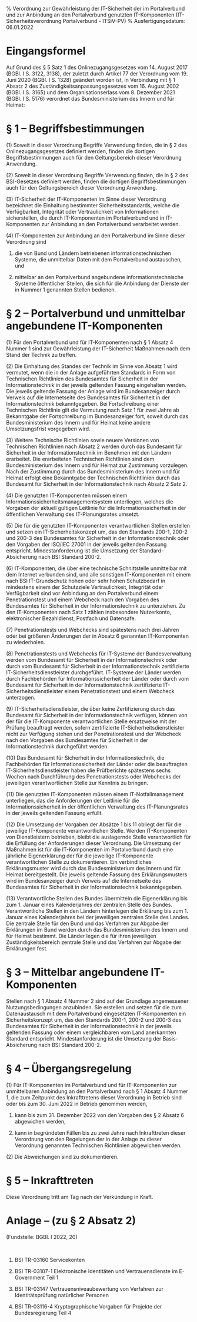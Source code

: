 % Verordnung zur Gewährleistung der IT-Sicherheit der im Portalverbund und zur Anbindung an den Portalverbund genutzten IT-Komponenten  (IT-Sicherheitsverordnung Portalverbund - ITSiV-PV)
% Ausfertigungsdatum: 06.01.2022
 
# Eingangsformel

Auf Grund des § 5 Satz 1 des Onlinezugangsgesetzes vom 14. August 2017 (BGBl. I S. 3122, 3138), der zuletzt durch Artikel 77 der Verordnung vom 19. Juni 2020 (BGBl. I S. 1328) geändert worden ist, in Verbindung mit § 1 Absatz 2 des Zuständigkeitsanpassungsgesetzes vom 16. August 2002 (BGBl. I S. 3165) und dem Organisationserlass vom 8. Dezember 2021 (BGBl. I S. 5176) verordnet das Bundesministerium des Innern und für Heimat:

# § 1 – Begriffsbestimmungen

(1) Soweit in dieser Verordnung Begriffe Verwendung finden, die in § 2 des Onlinezugangsgesetzes definiert werden, finden die dortigen Begriffsbestimmungen auch für den Geltungsbereich dieser Verordnung Anwendung.

(2) Soweit in dieser Verordnung Begriffe Verwendung finden, die in § 2 des BSI-Gesetzes definiert werden, finden die dortigen Begriffsbestimmungen auch für den Geltungsbereich dieser Verordnung Anwendung.

(3) IT-Sicherheit der IT-Komponenten im Sinne dieser Verordnung bezeichnet die Einhaltung bestimmter Sicherheitsstandards, welche die Verfügbarkeit, Integrität oder Vertraulichkeit von Informationen sicherstellen, die durch IT-Komponenten im Portalverbund und in IT-Komponenten zur Anbindung an den Portalverbund verarbeitet werden.

(4) IT-Komponenten zur Anbindung an den Portalverbund im Sinne dieser Verordnung sind

1. die von Bund und Ländern betriebenen informationstechnischen Systeme, die unmittelbar Daten mit dem Portalverbund austauschen, und

2. mittelbar an den Portalverbund angebundene informationstechnische Systeme öffentlicher Stellen, die sich für die Anbindung der Dienste der in Nummer 1 genannten Stellen bedienen.

# § 2 – Portalverbund und unmittelbar angebundene IT-Komponenten

(1) Für den Portalverbund und für IT-Komponenten nach § 1 Absatz 4 Nummer 1 sind zur Gewährleistung der IT-Sicherheit Maßnahmen nach dem Stand der Technik zu treffen.

(2) Die Einhaltung des Standes der Technik im Sinne von Absatz 1 wird vermutet, wenn die in der Anlage aufgeführten Standards in Form von Technischen Richtlinien des Bundesamtes für Sicherheit in der Informationstechnik in der jeweils geltenden Fassung eingehalten werden. Die jeweils geltende Fassung der Anlage wird im Bundesanzeiger durch Verweis auf die Internetseite des Bundesamtes für Sicherheit in der Informationstechnik bekanntgegeben. Bei Fortschreibung einer Technischen Richtlinie gilt die Vermutung nach Satz 1 für zwei Jahre ab Bekanntgabe der Fortschreibung im Bundesanzeiger fort, soweit durch das Bundesministerium des Innern und für Heimat keine andere Umsetzungsfrist vorgegeben wird.

(3) Weitere Technische Richtlinien sowie neuere Versionen von Technischen Richtlinien nach Absatz 2 werden durch das Bundesamt für Sicherheit in der Informationstechnik im Benehmen mit den Ländern erarbeitet. Die erarbeiteten Technischen Richtlinien sind dem Bundesministerium des Innern und für Heimat zur Zustimmung vorzulegen. Nach der Zustimmung durch das Bundesministerium des Innern und für Heimat erfolgt eine Bekanntgabe der Technischen Richtlinien durch das Bundesamt für Sicherheit in der Informationstechnik nach Absatz 2 Satz 2.

(4) Die genutzten IT-Komponenten müssen einem Informationssicherheitsmanagementsystem unterliegen, welches die Vorgaben der aktuell gültigen Leitlinie für die Informationssicherheit in der öffentlichen Verwaltung des IT-Planungsrates umsetzt.

(5) Die für die genutzten IT-Komponenten verantwortlichen Stellen erstellen und setzen ein IT-Sicherheitskonzept um, das den Standards 200-1, 200-2 und 200-3 des Bundesamtes für Sicherheit in der Informationstechnik oder den Vorgaben der ISO/IEC 27001 in der jeweils geltenden Fassung entspricht. Mindestanforderung ist die Umsetzung der Standard-Absicherung nach BSI Standard 200-2.

(6) IT-Komponenten, die über eine technische Schnittstelle unmittelbar mit dem Internet verbunden sind, und alle sonstigen IT-Komponenten mit einem nach BSI IT-Grundschutz hohen oder sehr hohen Schutzbedarf in mindestens einem der Schutzziele Vertraulichkeit, Integrität oder Verfügbarkeit sind vor Anbindung an den Portalverbund einem Penetrationstest und einem Webcheck nach den Vorgaben des Bundesamtes für Sicherheit in der Informationstechnik zu unterziehen. Zu den IT-Komponenten nach Satz 1 zählen insbesondere Nutzerkonto, elektronischer Bezahldienst, Postfach und Datensafe.

(7) Penetrationstests und Webchecks sind spätestens nach drei Jahren oder bei größeren Änderungen der in Absatz 6 genannten IT-Komponenten zu wiederholen.

(8) Penetrationstests und Webchecks für IT-Systeme der Bundesverwaltung werden vom Bundesamt für Sicherheit in der Informationstechnik oder durch vom Bundesamt für Sicherheit in der Informationstechnik zertifizierte IT-Sicherheitsdienstleister durchgeführt. IT-Systeme der Länder werden durch Fachbehörden für Informationssicherheit der Länder oder durch vom Bundesamt für Sicherheit in der Informationstechnik zertifizierte IT-Sicherheitsdienstleister einem Penetrationstest und einem Webcheck unterzogen.

(9) IT-Sicherheitsdienstleister, die über keine Zertifizierung durch das Bundesamt für Sicherheit in der Informationstechnik verfügen, können von der für die IT-Komponente verantwortlichen Stelle ersatzweise mit der Prüfung beauftragt werden, sofern zertifizierte IT-Sicherheitsdienstleister nicht zur Verfügung stehen und der Penetrationstest und der Webcheck nach den Vorgaben des Bundesamtes für Sicherheit in der Informationstechnik durchgeführt werden.

(10) Das Bundesamt für Sicherheit in der Informationstechnik, die Fachbehörden für Informationssicherheit der Länder oder die beauftragten IT-Sicherheitsdienstleister haben die Prüfberichte spätestens sechs Wochen nach Durchführung des Penetrationstests oder Webchecks der jeweiligen verantwortlichen Stelle zur Kenntnis zu bringen.

(11) Die genutzten IT-Komponenten müssen einem IT-Notfallmanagement unterliegen, das die Anforderungen der Leitlinie für die Informationssicherheit in der öffentlichen Verwaltung des IT-Planungsrates in der jeweils geltenden Fassung erfüllt.

(12) Die Umsetzung der Vorgaben der Absätze 1 bis 11 obliegt der für die jeweilige IT-Komponente verantwortlichen Stelle. Werden IT-Komponenten von Dienstleistern betrieben, bleibt die auslagernde Stelle verantwortlich für die Erfüllung der Anforderungen dieser Verordnung. Die Umsetzung der Maßnahmen ist für die IT-Komponenten im Portalverbund durch eine jährliche Eigenerklärung der für die jeweilige IT-Komponente verantwortlichen Stelle zu dokumentieren. Ein verbindliches Erklärungsmuster wird durch das Bundesministerium des Innern und für Heimat bereitgestellt. Die jeweils geltende Fassung des Erklärungsmusters wird im Bundesanzeiger durch Verweis auf die Internetseite des Bundesamtes für Sicherheit in der Informationstechnik bekanntgegeben.

(13) Verantwortliche Stellen des Bundes übermitteln die Eigenerklärung bis zum 1. Januar eines Kalenderjahres der zentralen Stelle des Bundes. Verantwortliche Stellen in den Ländern hinterlegen die Erklärung bis zum 1. Januar eines Kalenderjahres bei der jeweiligen zentralen Stelle des Landes. Die zentrale Stelle für den Bund und das Verfahren zur Abgabe der Erklärungen im Bund werden durch das Bundesministerium des Innern und für Heimat bestimmt. Die Länder legen die für ihren jeweiligen Zuständigkeitsbereich zentrale Stelle und das Verfahren zur Abgabe der Erklärungen fest.

# § 3 – Mittelbar angebundene IT-Komponenten

Stellen nach § 1 Absatz 4 Nummer 2 sind auf der Grundlage angemessener Nutzungsbedingungen anzubinden. Sie erstellen und setzen für die zum Datenaustausch mit dem Portalverbund eingesetzten IT-Komponenten ein Sicherheitskonzept um, das den Standards 200-1, 200-2 und 200-3 des Bundesamtes für Sicherheit in der Informationstechnik in der jeweils geltenden Fassung oder einem vergleichbaren vom Land anerkannten Standard entspricht. Mindestanforderung ist die Umsetzung der Basis-Absicherung nach BSI Standard 200-2.

# § 4 – Übergangsregelung

(1) Für IT-Komponenten im Portalverbund und für IT-Komponenten zur unmittelbaren Anbindung an den Portalverbund nach § 1 Absatz 4 Nummer 1, die zum Zeitpunkt des Inkrafttretens dieser Verordnung in Betrieb sind oder bis zum 30. Juni 2022 in Betrieb genommen werden,

1. kann bis zum 31. Dezember 2022 von den Vorgaben des § 2 Absatz 6 abgewichen werden,

2. kann in begründeten Fällen bis zu zwei Jahre nach Inkrafttreten dieser Verordnung von den Regelungen der in der Anlage zu dieser Verordnung genannten Technischen Richtlinien abgewichen werden.

(2) Die Abweichungen sind zu dokumentieren.

# § 5 – Inkrafttreten

Diese Verordnung tritt am Tag nach der Verkündung in Kraft.

# Anlage – (zu § 2 Absatz 2)

(Fundstelle: BGBl. I 2022, 20)

 

1. BSI TR-03160 Servicekonten

2. BSI TR-03107-1 Elektronische Identitäten und Vertrauensdienste im E-Government Teil 1

3. BSI TR-03147 Vertrauensniveaubewertung von Verfahren zur Identitätsprüfung natürlicher Personen

4. BSI TR-03116-4 Kryptographische Vorgaben für Projekte der Bundesregierung Teil 4
